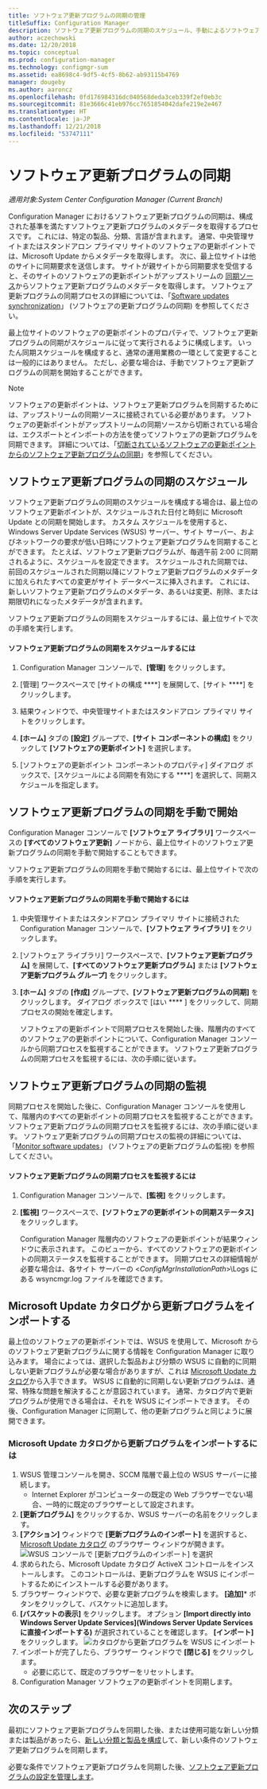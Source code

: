 ```yaml
---
title: ソフトウェア更新プログラムの同期の管理
titleSuffix: Configuration Manager
description: ソフトウェア更新プログラムの同期のスケジュール、手動によるソフトウェア更新プログラムの同期の開始、ソフトウェア更新プログラムの同期の監視を行うには、次の手順を実行します。
author: aczechowski
ms.date: 12/20/2018
ms.topic: conceptual
ms.prod: configuration-manager
ms.technology: configmgr-sum
ms.assetid: ea8698c4-9df5-4cf5-8b62-ab93115b4769
manager: dougeby
ms.author: aaroncz
ms.openlocfilehash: 0fd176984316dc040568deda3ceb339f2ef0eb3c
ms.sourcegitcommit: 81e3666c41eb976cc7651854042dafe219e2e467
ms.translationtype: HT
ms.contentlocale: ja-JP
ms.lasthandoff: 12/21/2018
ms.locfileid: "53747111"
---
```

#  <a name="BKMK_SUMSync"></a> ソフトウェア更新プログラムの同期

*適用対象:System Center Configuration Manager (Current Branch)*

 Configuration Manager におけるソフトウェア更新プログラムの同期は、構成された基準を満たすソフトウェア更新プログラムのメタデータを取得するプロセスです。 これには、特定の製品、分類、言語が含まれます。 通常、中央管理サイトまたはスタンドアロン プライマリ サイトのソフトウェアの更新ポイントでは、Microsoft Update からメタデータを取得します。 次に、最上位サイトは他のサイトに同期要求を送信します。 サイトが親サイトから同期要求を受信すると、そのサイトのソフトウェアの更新ポイントがアップストリームの [同期ソース](../plan-design/plan-for-software-updates.md#BKMK_SyncSource)からソフトウェア更新プログラムのメタデータを取得します。 ソフトウェア更新プログラムの同期プロセスの詳細については、「[Software updates synchronization](../understand/software-updates-introduction.md#BKMK_Synchronization)」 (ソフトウェアの更新プログラムの同期) を参照してください。

最上位サイトのソフトウェアの更新ポイントのプロパティで、ソフトウェア更新プログラムの同期がスケジュールに従って実行されるように構成します。 いったん同期スケジュールを構成すると、通常の運用業務の一環として変更することは一般的にはありません。 ただし、必要な場合は、手動でソフトウェア更新プログラムの同期を開始することができます。

  > [!NOTE]  
  >  ソフトウェアの更新ポイントは、ソフトウェア更新プログラムを同期するためには、アップストリームの同期ソースに接続されている必要があります。 ソフトウェアの更新ポイントがアップストリームの同期ソースから切断されている場合は、エクスポートとインポートの方法を使ってソフトウェアの更新プログラムを同期できます。 詳細については、「[切断されているソフトウェアの更新ポイントからのソフトウェア更新プログラムの同期](synchronize-software-updates-disconnected.md)」を参照してください。  

## <a name="schedule-software-updates-synchronization"></a>ソフトウェア更新プログラムの同期のスケジュール
ソフトウェア更新プログラムの同期のスケジュールを構成する場合は、最上位のソフトウェア更新ポイントが、スケジュールされた日付と時刻に Microsoft Update との同期を開始します。 カスタム スケジュールを使用すると、Windows Server Update Services (WSUS) サーバー、サイト サーバー、およびネットワークの要求が低い日時にソフトウェア更新プログラムを同期することができます。 たとえば、ソフトウェア更新プログラムが、毎週午前 2:00 に同期されるように、スケジュールを設定できます。 スケジュールされた同期では、前回のスケジュールされた同期以降にソフトウェア更新プログラムのメタデータに加えられたすべての変更がサイト データベースに挿入されます。 これには、新しいソフトウェア更新プログラムのメタデータ、あるいは変更、削除、または期限切れになったメタデータが含まれます。

ソフトウェア更新プログラムの同期をスケジュールするには、最上位サイトで次の手順を実行します。  

#### <a name="to-schedule-software-updates-synchronization"></a>ソフトウェア更新プログラムの同期をスケジュールするには  

  1.  Configuration Manager コンソールで、**[管理]** をクリックします。  

  2.  [管理] ワークスペースで [サイトの構成 ****] を展開して、[サイト ****] をクリックします。  

  3.  結果ウィンドウで、中央管理サイトまたはスタンドアロン プライマリ サイトをクリックします。  

  4.  **[ホーム]** タブの **[設定]** グループで、**[サイト コンポーネントの構成]** をクリックして **[ソフトウェアの更新ポイント]** を選択します。  

  5.  [ソフトウェアの更新ポイント コンポーネントのプロパティ] ダイアログ ボックスで、[スケジュールによる同期を有効にする ****] を選択して、同期スケジュールを指定します。  

## <a name="manually-start-software-updates-synchronization"></a>ソフトウェア更新プログラムの同期を手動で開始
Configuration Manager コンソールで **[ソフトウェア ライブラリ]** ワークスペースの **[すべてのソフトウェア更新]** ノードから、最上位サイトのソフトウェア更新プログラムの同期を手動で開始することもできます。  

ソフトウェア更新プログラムの同期を手動で開始するには、最上位サイトで次の手順を実行します。  

#### <a name="to-manually-start-software-updates-synchronization"></a>ソフトウェア更新プログラムの同期を手動で開始するには  

1. 中央管理サイトまたはスタンドアロン プライマリ サイトに接続された Configuration Manager コンソールで、**[ソフトウェア ライブラリ]** をクリックします。  

2. [ソフトウェア ライブラリ] ワークスペースで、**[ソフトウェア更新プログラム]** を展開して、**[すべてのソフトウェア更新プログラム]** または **[ソフトウェア更新プログラム グループ]** をクリックします。  

3. **[ホーム]** タブの **[作成]** グループで、**[ソフトウェア更新プログラムの同期]** をクリックします。 ダイアログ ボックスで [はい **** ] をクリックして、同期プロセスの開始を確定します。  

   ソフトウェアの更新ポイントで同期プロセスを開始した後、階層内のすべてのソフトウェアの更新ポイントについて、Configuration Manager コンソールから同期プロセスを監視することができます。 ソフトウェア更新プログラムの同期プロセスを監視するには、次の手順に従います。  


## <a name="monitor-software-updates-synchronization"></a>ソフトウェア更新プログラムの同期の監視
同期プロセスを開始した後に、Configuration Manager コンソールを使用して、階層内のすべての更新ポイントの同期プロセスを監視することができます。 ソフトウェア更新プログラムの同期プロセスを監視するには、次の手順に従います。 ソフトウェア更新プログラムの同期プロセスの監視の詳細については、「[Monitor software updates](../deploy-use/monitor-software-updates.md)」 (ソフトウェアの更新プログラムの監視) を参照してください。

#### <a name="to-monitor-the-software-updates-synchronization-process"></a>ソフトウェア更新プログラムの同期プロセスを監視するには  

1. Configuration Manager コンソールで、**[監視]** をクリックします。  

2. **[監視]** ワークスペースで、**[ソフトウェアの更新ポイントの同期ステータス]** をクリックします。  

   Configuration Manager 階層内のソフトウェアの更新ポイントが結果ウィンドウに表示されます。 このビューから、すべてのソフトウェアの更新ポイントの同期ステータスを監視することができます。 同期プロセスの詳細情報が必要な場合は、各サイト サーバーの <*ConfigMgrInstallationPath*>\Logs にある wsyncmgr.log ファイルを確認できます。  

## <a name="import-updates-from-the-microsoft-update-catalog"></a>Microsoft Update カタログから更新プログラムをインポートする

最上位のソフトウェアの更新ポイントでは、WSUS を使用して、Microsoft からのソフトウェア更新プログラムに関する情報を Configuration Manager に取り込みます。 場合によっては、選択した製品および分類の WSUS に自動的に同期しない更新プログラムが必要な場合がありますが、これは [Microsoft Update カタログ](https://catalog.update.microsoft.com)から入手できます。 WSUS に自動的に同期しない更新プログラムは、通常、特殊な問題を解決することが意図されています。 通常、カタログ内で更新プログラムが使用できる場合は、それを WSUS にインポートできます。 その後、Configuration Manager に同期して、他の更新プログラムと同じように展開できます。

### <a name="to-import-an-update-from-the-microsoft-update-catalog"></a>Microsoft Update カタログから更新プログラムをインポートするには

1. WSUS 管理コンソールを開き、SCCM 階層で最上位の WSUS サーバーに接続します。 
   - Internet Explorer がコンピューターの既定の Web ブラウザーでない場合、一時的に既定のブラウザーとして設定されます。
2. **[更新プログラム]** をクリックするか、WSUS サーバーの名前をクリックします。 
3. **[アクション]** ウィンドウで **[更新プログラムのインポート]** を選択すると、[Microsoft Update カタログ](https://catalog.update.microsoft.com) のブラウザー ウィンドウが開きます。
   ![WSUS コンソールで [更新プログラムのインポート] を選択](media/wsus-console-import-updates.png)
4. 求められたら、Microsoft Update カタログ ActiveX コントロールをインストールします。 このコントロールは、更新プログラムを WSUS にインポートするためにインストールする必要があります。 
5. ブラウザー ウィンドウで、必要な更新プログラムを検索します。 **[追加]*** ボタンをクリックして、バスケットに追加します。
6. **[バスケットの表示]** をクリックします。 オプション **[Import directly into Windows Server Update Services]\(Windows Server Update Services に直接インポートする\)** が選択されていることを確認します。 **[インポート]** をクリックします。
    ![カタログから更新プログラムを WSUS にインポート](./media/import-catalog-update-into-wsus.png)
7. インポートが完了したら、ブラウザー ウィンドウで **[閉じる]** をクリックします。
     - 必要に応じて、既定のブラウザーをリセットします。
8. Configuration Manager ソフトウェアの更新ポイントを同期します。


## <a name="next-steps"></a>次のステップ
最初にソフトウェア更新プログラムを同期した後、または使用可能な新しい分類または製品があったら、[新しい分類と製品を構成](configure-classifications-and-products.md)して、新しい条件のソフトウェア更新プログラムを同期します。

必要な条件でソフトウェア更新プログラムを同期した後、[ソフトウェア更新プログラムの設定を管理します](manage-settings-for-software-updates.md)。  
